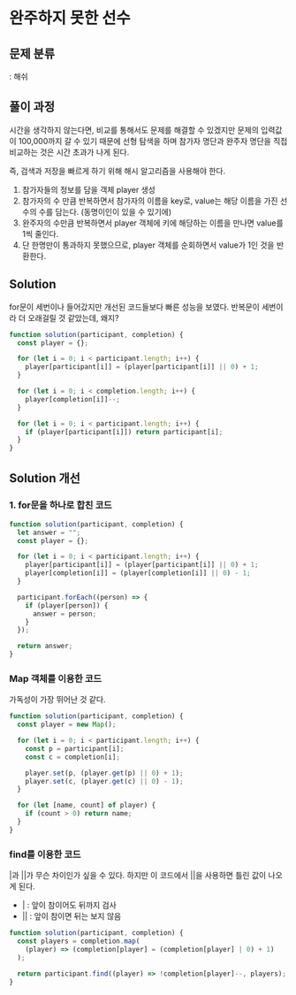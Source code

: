 # 완주하지 못한 선수

## 문제 분류

: 해쉬

## 풀이 과정

시간을 생각하지 않는다면, 비교를 통해서도 문제를 해결할 수 있겠지만 문제의 입력값이 100,000까지 갈 수 있기 때문에 선형 탐색을 하며 참가자 명단과 완주자 명단을 직접 비교하는 것은 시간 초과가 나게 된다.

즉, 검색과 저장을 빠르게 하기 위해 해시 알고리즘을 사용해야 한다.

1. 참가자들의 정보를 담을 객체 player 생성
2. 참가자의 수 만큼 반복하면서 참가자의 이름을 key로, value는 해당 이름을 가진 선수의 수를 담는다. (동명이인이 있을 수 있기에)
3. 완주자의 수만큼 반복하면서 player 객체에 키에 해당하는 이름을 만나면 value를 1씩 줄인다.
4. 단 한명만이 통과하지 못했으므로, player 객체를 순회하면서 value가 1인 것을 반환한다.

## Solution

for문이 세번이나 들어갔지만 개선된 코드들보다 빠른 성능을 보였다. 반복문이 세번이라 더 오래걸릴 것 같았는데, 왜지?

```js
function solution(participant, completion) {
  const player = {};

  for (let i = 0; i < participant.length; i++) {
    player[participant[i]] = (player[participant[i]] || 0) + 1;
  }

  for (let i = 0; i < completion.length; i++) {
    player[completion[i]]--;
  }

  for (let i = 0; i < participant.length; i++) {
    if (player[participant[i]]) return participant[i];
  }
}
```

## Solution 개선

### 1. for문을 하나로 합친 코드

```js
function solution(participant, completion) {
  let answer = "";
  const player = {};

  for (let i = 0; i < participant.length; i++) {
    player[participant[i]] = (player[participant[i]] || 0) + 1;
    player[completion[i]] = (player[completion[i]] || 0) - 1;
  }

  participant.forEach((person) => {
    if (player[person]) {
      answer = person;
    }
  });

  return answer;
}
```

### Map 객체를 이용한 코드

가독성이 가장 뛰어난 것 같다.

```js
function solution(participant, completion) {
  const player = new Map();

  for (let i = 0; i < participant.length; i++) {
    const p = participant[i];
    const c = completion[i];

    player.set(p, (player.get(p) || 0) + 1);
    player.set(c, (player.get(c) || 0) - 1);
  }

  for (let [name, count] of player) {
    if (count > 0) return name;
  }
}
```

### find를 이용한 코드

|과 ||가 무슨 차이인가 싶을 수 있다. 하지만 이 코드에서 ||을 사용하면 틀린 값이 나오게 된다.

- | : 앞이 참이어도 뒤까지 검사
- || : 앞이 참이면 뒤는 보지 않음

```js
function solution(participant, completion) {
  const players = completion.map(
    (player) => (completion[player] = (completion[player] | 0) + 1)
  );

  return participant.find((player) => !completion[player]--, players);
}
```
